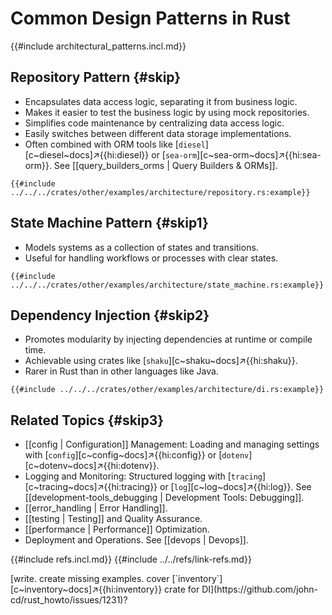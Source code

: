 # Common Design Patterns in Rust

{{#include architectural_patterns.incl.md}}

## Repository Pattern {#skip}

- Encapsulates data access logic, separating it from business logic.
- Makes it easier to test the business logic by using mock repositories.
- Simplifies code maintenance by centralizing data access logic.
- Easily switches between different data storage implementations.
- Often combined with ORM tools like [`diesel`][c~diesel~docs]↗{{hi:diesel}} or [`sea-orm`][c~sea-orm~docs]↗{{hi:sea-orm}}. See [[query_builders_orms | Query Builders & ORMs]].

```rust,editable
{{#include ../../../crates/other/examples/architecture/repository.rs:example}}
```

## State Machine Pattern {#skip1}

- Models systems as a collection of states and transitions.
- Useful for handling workflows or processes with clear states.

```rust,editable
{{#include ../../../crates/other/examples/architecture/state_machine.rs:example}}
```

## Dependency Injection {#skip2}

- Promotes modularity by injecting dependencies at runtime or compile time.
- Achievable using crates like [`shaku`][c~shaku~docs]↗{{hi:shaku}}.
- Rarer in Rust than in other languages like Java.

```rust,editable
{{#include ../../../crates/other/examples/architecture/di.rs:example}}
```

## Related Topics {#skip3}

- [[config | Configuration]] Management: Loading and managing settings with [`config`][c~config~docs]↗{{hi:config}} or [`dotenv`][c~dotenv~docs]↗{{hi:dotenv}}.
- Logging and Monitoring: Structured logging with [`tracing`][c~tracing~docs]↗{{hi:tracing}} or [`log`][c~log~docs]↗{{hi:log}}. See [[development-tools_debugging | Development Tools: Debugging]].
- [[error_handling | Error Handling]].
- [[testing | Testing]] and Quality Assurance.
- [[performance | Performance]] Optimization.
- Deployment and Operations. See [[devops | Devops]].

{{#include refs.incl.md}}
{{#include ../../refs/link-refs.md}}

<div class="hidden">
[write. create missing examples. cover [`inventory`][c~inventory~docs]↗{{hi:inventory}} crate for DI](https://github.com/john-cd/rust_howto/issues/1231)?
</div>
